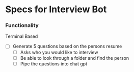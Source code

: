 # Specs for Interview Bot

### Functionality

Terminal Based

- [ ] Generate 5 questions based on the persons resume
  - [ ] Asks who you would like to interview
  - [ ] Be able to look through a folder and find the person
  - [ ] Pipe the questions into chat gpt
